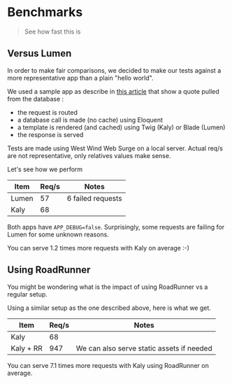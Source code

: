 # Benchmarks

> See how fast this is

## Versus Lumen

In order to make fair comparisons, we decided to make our tests against a more representative app than a plain "hello world".

We used a sample app as describe in [this article](https://loige.co/developing-a-web-application-with-lumen-and-mysql/) that
show a quote pulled from the database :
- the request is routed
- a database call is made (no cache) using Eloquent
- a template is rendered (and cached) using Twig (Kaly) or Blade (Lumen)
- the response is served

Tests are made using West Wind Web Surge on a local server. Actual req/s are not representative, only relatives values make sense.

Let's see how we perform

| Item         | Req/s     | Notes                   |
|--------------|-----------|-------------------------|
| Lumen        | 57        | 6 failed requests       |
| Kaly         | 68        |                         |

Both apps have `APP_DEBUG=false`. Surprisingly, some requests are failing for Lumen for some unknown reasons.

You can serve 1.2 times more requests with Kaly on average :-)

## Using RoadRunner

You might be wondering what is the impact of using RoadRunner vs a regular setup.

Using a similar setup as the one described above, here is what we get.

| Item         | Req/s     | Notes                                     |
|--------------|-----------|-------------------------------------------|
| Kaly         | 68        |                                           |
| Kaly + RR    | 947       | We can also serve static assets if needed |

You can serve 7.1 times more requests with Kaly using RoadRunner on average.
